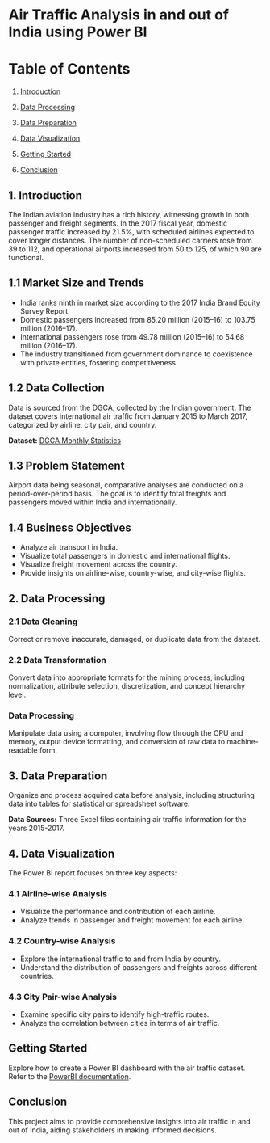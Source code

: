 # Air Traffic Analysis in and out of India using Power BI

# Table of Contents

1. [Introduction](#1-introduction)

3. [Data Processing](#2-data-processing)
    
4. [Data Preparation](#3-data-preparation)

5. [Data Visualization](#4-data-visualization)

6. [Getting Started](#5-getting-started)

7. [Conclusion](#6-conclusion)


## 1. Introduction

The Indian aviation industry has a rich history, witnessing growth in both passenger and freight segments. In the 2017 fiscal year, domestic passenger traffic increased by 21.5%, with scheduled airlines expected to cover longer distances. The number of non-scheduled carriers rose from 39 to 112, and operational airports increased from 50 to 125, of which 90 are functional.

## 1.1 Market Size and Trends

- India ranks ninth in market size according to the 2017 India Brand Equity Survey Report.
- Domestic passengers increased from 85.20 million (2015–16) to 103.75 million (2016–17).
- International passengers rose from 49.78 million (2015–16) to 54.68 million (2016–17).
- The industry transitioned from government dominance to coexistence with private entities, fostering competitiveness.

## 1.2 Data Collection

Data is sourced from the DGCA, collected by the Indian government. The dataset covers international air traffic from January 2015 to March 2017, categorized by airline, city pair, and country.

**Dataset:** [DGCA Monthly Statistics](https://www.dgca.gov.in/digigovportal/?page=monthlyStatistics/259/4751/html&main259/4184/servicename)

## 1.3 Problem Statement

Airport data being seasonal, comparative analyses are conducted on a period-over-period basis. The goal is to identify total freights and passengers moved within India and internationally.

## 1.4 Business Objectives

- Analyze air transport in India.
- Visualize total passengers in domestic and international flights.
- Visualize freight movement across the country.
- Provide insights on airline-wise, country-wise, and city-wise flights.

## 2. Data Processing

### 2.1 Data Cleaning

Correct or remove inaccurate, damaged, or duplicate data from the dataset.

### 2.2 Data Transformation

Convert data into appropriate formats for the mining process, including normalization, attribute selection, discretization, and concept hierarchy level.

### Data Processing

Manipulate data using a computer, involving flow through the CPU and memory, output device formatting, and conversion of raw data to machine-readable form.

## 3. Data Preparation

Organize and process acquired data before analysis, including structuring data into tables for statistical or spreadsheet software.

**Data Sources:** Three Excel files containing air traffic information for the years 2015-2017.

## 4. Data Visualization

The Power BI report focuses on three key aspects:

### 4.1 Airline-wise Analysis

- Visualize the performance and contribution of each airline.
- Analyze trends in passenger and freight movement for each airline.

### 4.2 Country-wise Analysis

- Explore the international traffic to and from India by country.
- Understand the distribution of passengers and freights across different countries.

### 4.3 City Pair-wise Analysis

- Examine specific city pairs to identify high-traffic routes.
- Analyze the correlation between cities in terms of air traffic.

## Getting Started

Explore how to create a Power BI dashboard with the air traffic dataset. Refer to the [PowerBI documentation](https://docs.microsoft.com/en-us/power-bi/).

## Conclusion

This project aims to provide comprehensive insights into air traffic in and out of India, aiding stakeholders in making informed decisions.
